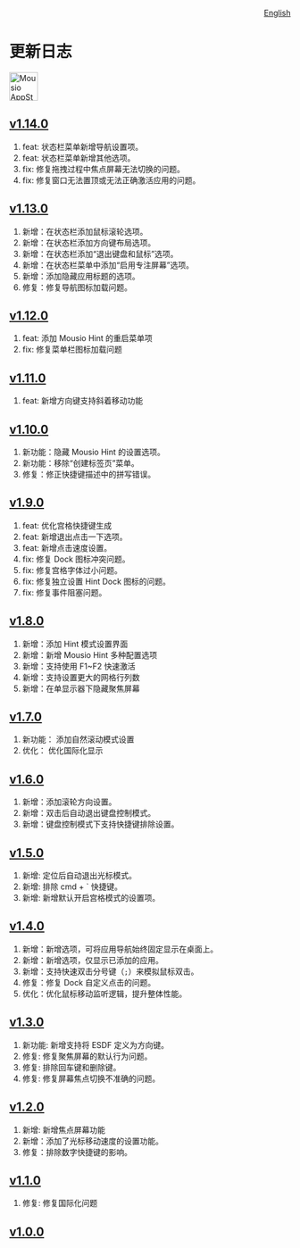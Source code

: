 <p align="right">
  <a href="./CHANGELOG.md">English</a>
</p>
<!--rehype:style=float: right; bottom: -36px; position: relative;-->

更新日志
===

<a target="_blank" href="https://apps.apple.com/app/mousio/6746747327" title="Mousio for macOS">
<img alt="Mousio AppStore" src="https://jaywcjlove.github.io/sb/download/macos.svg" height="51">
</a>

## [v1.14.0](https://github.com/jaywcjlove/mousio/releases/tag/v1.14.0)

1. feat: 状态栏菜单新增导航设置项。
2. feat: 状态栏菜单新增其他选项。
3. fix: 修复拖拽过程中焦点屏幕无法切换的问题。
4. fix: 修复窗口无法置顶或无法正确激活应用的问题。

## [v1.13.0](https://github.com/jaywcjlove/mousio/releases/tag/v1.13.0)

1. 新增：在状态栏添加鼠标滚轮选项。
2. 新增：在状态栏添加方向键布局选项。
3. 新增：在状态栏添加“退出键盘和鼠标”选项。
4. 新增：在状态栏菜单中添加“启用专注屏幕”选项。
5. 新增：添加隐藏应用标题的选项。
6. 修复：修复导航图标加载问题。

## [v1.12.0](https://github.com/jaywcjlove/mousio/releases/tag/v1.12.0)

1. feat: 添加 Mousio Hint 的重启菜单项  
2. fix: 修复菜单栏图标加载问题  

## [v1.11.0](https://github.com/jaywcjlove/mousio/releases/tag/v1.11.0)

1. feat: 新增方向键支持斜着移动功能

## [v1.10.0](https://github.com/jaywcjlove/mousio/releases/tag/v1.10.0)

1. 新功能：隐藏 Mousio Hint 的设置选项。
2. 新功能：移除“创建标签页”菜单。
3. 修复：修正快捷键描述中的拼写错误。

## [v1.9.0](https://github.com/jaywcjlove/mousio/releases/tag/v1.9.0)

1. feat: 优化宫格快捷键生成
2. feat: 新增退出点击一下选项。
3. feat: 新增点击速度设置。
4. fix: 修复 Dock 图标冲突问题。
5. fix: 修复宫格字体过小问题。
6. fix: 修复独立设置 Hint Dock 图标的问题。
7. fix: 修复事件阻塞问题。

## [v1.8.0](https://github.com/jaywcjlove/mousio/releases/tag/v1.8.0)

1. 新增：添加 Hint 模式设置界面
2. 新增：新增 Mousio Hint 多种配置选项
3. 新增：支持使用 F1~F2 快速激活
4. 新增：支持设置更大的网格行列数
5. 新增：在单显示器下隐藏聚焦屏幕

## [v1.7.0](https://github.com/jaywcjlove/mousio/releases/tag/v1.7.0)

1. 新功能： 添加自然滚动模式设置
2. 优化： 优化国际化显示

## [v1.6.0](https://github.com/jaywcjlove/mousio/releases/tag/v1.6.0)

1. 新增：添加滚轮方向设置。
2. 新增：双击后自动退出键盘控制模式。
3. 新增：键盘控制模式下支持快捷键排除设置。

## [v1.5.0](https://github.com/jaywcjlove/mousio/releases/tag/v1.5.0)

1. 新增: 定位后自动退出光标模式。
2. 新增: 排除 cmd + \` 快捷键。
3. 新增: 新增默认开启宫格模式的设置项。

## [v1.4.0](https://github.com/jaywcjlove/mousio/releases/tag/v1.4.0)

1. 新增：新增选项，可将应用导航始终固定显示在桌面上。
2. 新增：新增选项，仅显示已添加的应用。
3. 新增：支持快速双击分号键（`;`）来模拟鼠标双击。
4. 修复：修复 Dock 自定义点击的问题。
5. 优化：优化鼠标移动监听逻辑，提升整体性能。

## [v1.3.0](https://github.com/jaywcjlove/mousio/releases/tag/v1.3.0)

1. 新功能: 新增支持将 ESDF 定义为方向键。
2. 修复: 修复聚焦屏幕的默认行为问题。
3. 修复: 排除回车键和删除键。
4. 修复: 修复屏幕焦点切换不准确的问题。

## [v1.2.0](https://github.com/jaywcjlove/mousio/releases/tag/v1.2.0)

1. 新增: 新增焦点屏幕功能
2. 新增：添加了光标移动速度的设置功能。
3. 修复：排除数字快捷键的影响。

## [v1.1.0](https://github.com/jaywcjlove/mousio/releases/tag/v1.1.0)

1. 修复: 修复国际化问题

## [v1.0.0](https://github.com/jaywcjlove/mousio/releases/tag/v1.0.0)